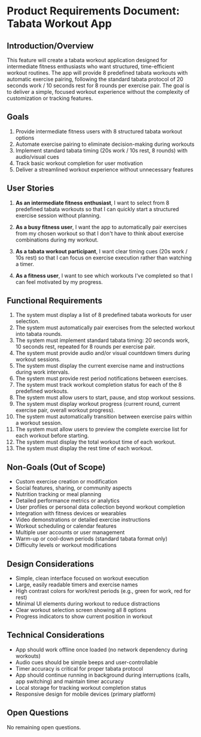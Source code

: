 # Product Requirements Document: Tabata Workout App

## Introduction/Overview

This feature will create a tabata workout application designed for intermediate fitness enthusiasts who want structured, time-efficient workout routines. The app will provide 8 predefined tabata workouts with automatic exercise pairing, following the standard tabata protocol of 20 seconds work / 10 seconds rest for 8 rounds per exercise pair. The goal is to deliver a simple, focused workout experience without the complexity of customization or tracking features.

## Goals

1. Provide intermediate fitness users with 8 structured tabata workout options
2. Automate exercise pairing to eliminate decision-making during workouts
3. Implement standard tabata timing (20s work / 10s rest, 8 rounds) with audio/visual cues
4. Track basic workout completion for user motivation
5. Deliver a streamlined workout experience without unnecessary features

## User Stories

1. **As an intermediate fitness enthusiast**, I want to select from 8 predefined tabata workouts so that I can quickly start a structured exercise session without planning.

2. **As a busy fitness user**, I want the app to automatically pair exercises from my chosen workout so that I don't have to think about exercise combinations during my workout.

3. **As a tabata workout participant**, I want clear timing cues (20s work / 10s rest) so that I can focus on exercise execution rather than watching a timer.

4. **As a fitness user**, I want to see which workouts I've completed so that I can feel motivated by my progress.

## Functional Requirements

1. The system must display a list of 8 predefined tabata workouts for user selection.
2. The system must automatically pair exercises from the selected workout into tabata rounds.
3. The system must implement standard tabata timing: 20 seconds work, 10 seconds rest, repeated for 8 rounds per exercise pair.
4. The system must provide audio and/or visual countdown timers during workout sessions.
5. The system must display the current exercise name and instructions during work intervals.
6. The system must provide rest period notifications between exercises.
7. The system must track workout completion status for each of the 8 predefined workouts.
8. The system must allow users to start, pause, and stop workout sessions.
9. The system must display workout progress (current round, current exercise pair, overall workout progress).
10. The system must automatically transition between exercise pairs within a workout session.
11. The system must allow users to preview the complete exercise list for each workout before starting.
12. The system must display the total workout time of each workout.
13. The system must display the rest time of each workout.

## Non-Goals (Out of Scope)

- Custom exercise creation or modification
- Social features, sharing, or community aspects
- Nutrition tracking or meal planning
- Detailed performance metrics or analytics
- User profiles or personal data collection beyond workout completion
- Integration with fitness devices or wearables
- Video demonstrations or detailed exercise instructions
- Workout scheduling or calendar features
- Multiple user accounts or user management
- Warm-up or cool-down periods (standard tabata format only)
- Difficulty levels or workout modifications

## Design Considerations

- Simple, clean interface focused on workout execution
- Large, easily readable timers and exercise names
- High contrast colors for work/rest periods (e.g., green for work, red for rest)
- Minimal UI elements during workout to reduce distractions
- Clear workout selection screen showing all 8 options
- Progress indicators to show current position in workout

## Technical Considerations

- App should work offline once loaded (no network dependency during workouts)
- Audio cues should be simple beeps and user-controllable
- Timer accuracy is critical for proper tabata protocol
- App should continue running in background during interruptions (calls, app switching) and maintain timer accuracy
- Local storage for tracking workout completion status
- Responsive design for mobile devices (primary platform)

## Open Questions

No remaining open questions.